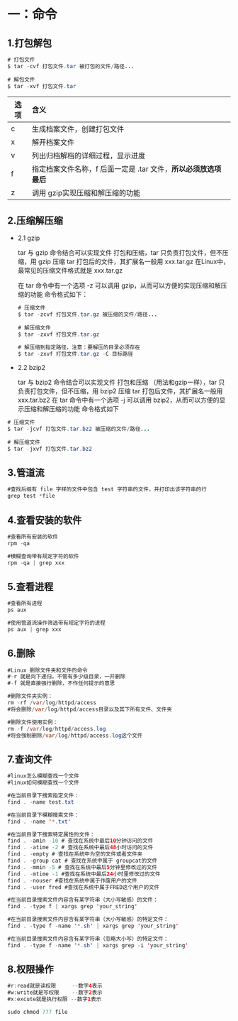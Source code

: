 # 一：命令

## 1.打包解包

~~~java
# 打包文件
$ tar -cvf 打包文件.tar 被打包的文件/路径...
 
# 解包文件
$ tar -xvf 打包文件.tar
~~~

| 选项 | 含义                                                         |
| ---- | :----------------------------------------------------------- |
| c    | 生成档案文件，创建打包文件                                   |
| x    | 解开档案文件                                                 |
| v    | 列出归档解档的详细过程，显示进度                             |
| f    | 指定档案文件名称，f 后面一定是 .tar 文件，**所以必须放选项最后** |
| z    | 调用 gzip实现压缩和解压缩的功能                              |

## 2.压缩解压缩

* 2.1 gzip 

  tar 与 gzip 命令结合可以实现文件 打包和压缩，tar 只负责打包文件，但不压缩，用 gzip 压缩 tar 打包后的文件，其扩展名一般用 xxx.tar.gz
         在Linux中，最常见的压缩文件格式就是 xxx.tar.gz

  在 tar 命令中有一个选项 -z 可以调用 gzip，从而可以方便的实现压缩和解压缩的功能
  命令格式如下：

  ~~~java
  # 压缩文件
  $ tar -zcvf 打包文件.tar.gz 被压缩的文件/路径...
   
  # 解压缩文件
  $ tar -zxvf 打包文件.tar.gz
   
  # 解压缩到指定路径，注意：要解压的目录必须存在
  $ tar -zxvf 打包文件.tar.gz -C 目标路径
  ~~~

  

* 2.2 bzip2

  tar 与 bzip2 命令结合可以实现文件 打包和压缩 （用法和gzip一样），tar 只负责打包文件，但不压缩，用 bzip2 压缩 tar 打包后文件，其扩展名一般用 xxx.tar.bz2
  在 tar 命令中有一个选项 -j 可以调用 bzip2，从而可以方便的显示压缩和解压缩的功能
  命令格式如下

~~~java
# 压缩文件
$ tar -jcvf 打包文件.tar.bz2 被压缩的文件/路径...
 
# 解压缩文件
$ tar -jxvf 打包文件.tar.bz2
~~~

## 3.管道流

~~~java
#查找后缀有 file 字样的文件中包含 test 字符串的文件，并打印出该字符串的行
grep test *file 
~~~

## 4.查看安装的软件

~~~java
#查看所有安装的软件
rpm -qa 

#模糊查询带有规定字符的软件
rpm -qa | grep xxx
~~~

## 5.查看进程

~~~java
#查看所有进程
ps aux

#使用管道流操作筛选带有规定字符的进程
ps aux | grep xxx

~~~

## 6.删除

~~~java
#Linux 删除文件夹和文件的命令
#-r 就是向下递归，不管有多少级目录，一并删除
#-f 就是直接强行删除，不作任何提示的意思

#删除文件夹实例：
rm -rf /var/log/httpd/access
#将会删除/var/log/httpd/access目录以及其下所有文件、文件夹

#删除文件使用实例：
rm -f /var/log/httpd/access.log
#将会强制删除/var/log/httpd/access.log这个文件
~~~

## 7.查询文件

~~~java
#linux怎么模糊查找一个文件
#linux如何模糊查找一个文件

#在当前目录下搜索指定文件：
find . -name test.txt

#在当前目录下模糊搜索文件：
find . -name '*.txt'

#在当前目录下搜索特定属性的文件：
find . -amin -10 # 查找在系统中最后10分钟访问的文件
find . -atime -2 # 查找在系统中最后48小时访问的文件
find . -empty # 查找在系统中为空的文件或者文件夹
find . -group cat # 查找在系统中属于 groupcat的文件
find . -mmin -5 # 查找在系统中最后5分钟里修改过的文件
find . -mtime -1 #查找在系统中最后24小时里修改过的文件
find . -nouser #查找在系统中属于作废用户的文件
find . -user fred #查找在系统中属于FRED这个用户的文件

#在当前目录搜索文件内容含有某字符串（大小写敏感）的文件：
find . -type f | xargs grep 'your_string'

#在当前目录搜索文件内容含有某字符串（大小写敏感）的特定文件：
find . -type f -name '*.sh' | xargs grep 'your_string'

#在当前目录搜索文件内容含有某字符串（忽略大小写）的特定文件：
find . -type f -name '*.sh' | xargs grep -i 'your_string'
~~~

## 8.权限操作

~~~java
#r:read就是读权限     --数字4表示
#w:write就是写权限    --数字2表示
#x:excute就是执行权限 --数字1表示

sudo chmod 777 file
~~~

